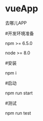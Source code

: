 # vueApp

去哪儿APP

#开发环境准备

npm >= 6.5.0

node >= 8.0

#安装

npm i

#启动

npm run start

#测试

npm run test

